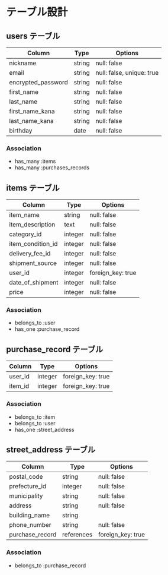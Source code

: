 # テーブル設計

## users テーブル

| Column              | Type   | Options     |
| ------------------- | ------ | ----------- |
| nickname            | string | null: false |
| email               | string | null: false, unique: true |
| encrypted_password  | string | null: false |
| first_name          | string | null: false |
| last_name           | string | null: false |
| first_name_kana     | string | null: false |
| last_name_kana      | string | null: false |
| birthday            | date   | null: false |

### Association
- has_many :items
- has_many :purchases_records

## items テーブル

| Column                    | Type    | Options                        |
| ------------------------- | ------- | ------------------------------ |
| item_name                 | string  | null: false                    |
| item_description          | text    | null: false                    |
| category_id               | integer | null: false                    |
| item_condition_id         | integer | null: false                    |
| delivery_fee_id           | integer | null: false                    |
| shipment_source           | integer | null: false                    |
| user_id                   | integer | foreign_key: true              |
| date_of_shipment          | integer | null: false                    |
| price                     | integer | null: false                    |

### Association
- belongs_to :user
- has_one :purchase_record

## purchase_record テーブル
| Column  | Type    | Options                        |
| --------| ------- | ------------------------------ |
| user_id | integer | foreign_key: true              |
| item_id | integer | foreign_key: true              |

### Association
- belongs_to :item
- belongs_to :user
- has_one :street_address

## street_address テーブル
| Column          | Type       | Options                           |
| --------------- | -------    | --------------------------------- |
| postal_code     | string     | null: false                       |
| prefecture_id   | integer    | null: false                       |
| municipality    | string     | null: false                       |
| address         | string     | null: false                       |
| building_name   | string     |                                   |
| phone_number    | string     | null: false                       |
| purchase_record | references | foreign_key: true                 |


### Association
- belongs_to :purchase_record